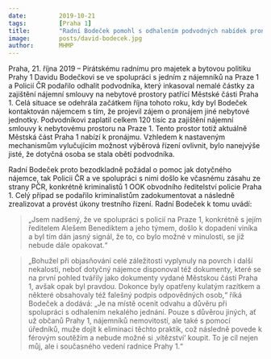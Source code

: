 ```yaml
---
date:         2019-10-21
tags:         [Praha 1]
title:        "Radní Bodeček pomohl s odhalením podvodných nabídek pronájmu na Praze 1"
image: 	      posts/david-bodecek.jpg
author:       MHMP
---
```


Praha, 21. října 2019 – Pirátskému radnímu pro majetek a bytovou politiku Prahy 1 Davidu Bodečkovi se ve spolupráci s jedním z nájemníků na Praze 1 a Policií ČR podařilo odhalit podvodníka, který inkasoval nemalé částky za zajištění nájemní smlouvy na nebytové prostory patřící Městské části Praha 1. Celá situace se odehrála začátkem října tohoto roku, kdy byl Bodeček kontaktován nájemcem s tím, že projevil zájem o pronájem jiné nebytové jednotky. Podvodníkovi zaplatil celkem 120 tisíc za zajištění nájemní smlouvy k nebytovému prostoru na Praze 1. Tento prostor totiž aktuálně Městská část Praha 1 nabízí k pronájmu. Vzhledem k nastaveným mechanismům vylučujícím možnost výběrová řízení ovlivnit, bylo nanejvýše jisté, že dotyčná osoba se stala obětí podvodníka.

Radní Bodeček proto bezodkladně požádal o pomoc jak dotyčného nájemce, tak Policii ČR a ve spolupráci s nimi došlo ke včasnému zásahu ze strany PČR, konkrétně kriminalistů 1 OOK obvodního ředitelství policie Praha 1. Celý případ se podařilo kriminalistům zadokumentovat a následně zrealizovat a provést úkony trestního řízení. Radní Bodeček k tomu uvádí: 

> „Jsem nadšený, že ve spolupráci s policií na Praze 1, konkrétně s jejím ředitelem Alešem Benediktem a jeho týmem, došlo k dopadení viníka a byl tím dán jasný signál, že to, co bylo možné v minulosti, se již nebude dále opakovat.“

> „Bohužel při objasňování celé záležitosti vyplynuly na povrch i další nekalosti, neboť dotyčný nájemce disponoval též dokumenty, které se na první pohled tvářily jako dokumenty vydané Městskou částí Praha 1, avšak opak byl pravdou. Dokonce byly opatřeny kulatým razítkem a některé obsahovaly též falešný podpis odpovědných osob,“ říká Bodeček a dodává: „Je na místě ocenit odvahu a důvěru při spolupráci s odhalením nekalého jednání. Pouze s důvěrou jiných, ať už občanů Prahy 1, nájemníků nemovitostí, ale také s pomocí úředníků, muže dojít k eliminaci těchto praktik, což následně povede k férovým soutěžím a nebude možné si ‚vítězství‘ koupit. To je cíl nejen můj, ale i současného vedení radnice Prahy 1.“
